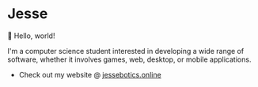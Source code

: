 # Jesse
👋 Hello, world!

I'm a computer science student interested in developing a wide range of software, whether it involves games, web, desktop, or mobile applications.

* Check out my website @ [jessebotics.online](https://jessebotics.online)

